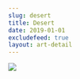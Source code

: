 ```yaml
---
slug: desert
title: Desert
date: 2019-01-01
excludefeed: true
layout: art-detail
---
```

![](/art/desert.webp)
